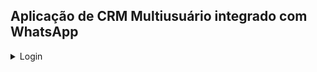  
## Aplicação de CRM Multiusuário integrado com WhatsApp

<details><summary>Login</summary>

    User: Admin 
    Senha: Admin123

</details>
